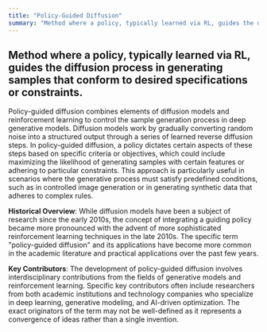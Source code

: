 ```yaml
---
title: "Policy-Guided Diffusion"
summary: "Method where a policy, typically learned via RL, guides the diffusion process in generating samples that conform to desired specifications or constraints."
---
```


## Method where a policy, typically learned via RL, guides the diffusion process in generating samples that conform to desired specifications or constraints.

Policy-guided diffusion combines elements of diffusion models and reinforcement learning to control the sample generation process in deep generative models. Diffusion models work by gradually converting random noise into a structured output through a series of learned reverse diffusion steps. In policy-guided diffusion, a policy dictates certain aspects of these steps based on specific criteria or objectives, which could include maximizing the likelihood of generating samples with certain features or adhering to particular constraints. This approach is particularly useful in scenarios where the generative process must satisfy predefined conditions, such as in controlled image generation or in generating synthetic data that adheres to complex rules.

**Historical Overview**: While diffusion models have been a subject of research since the early 2010s, the concept of integrating a guiding policy became more pronounced with the advent of more sophisticated reinforcement learning techniques in the late 2010s. The specific term "policy-guided diffusion" and its applications have become more common in the academic literature and practical applications over the past few years.

**Key Contributors**: The development of policy-guided diffusion involves interdisciplinary contributions from the fields of generative models and reinforcement learning. Specific key contributors often include researchers from both academic institutions and technology companies who specialize in deep learning, generative modeling, and AI-driven optimization. The exact originators of the term may not be well-defined as it represents a convergence of ideas rather than a single invention.
